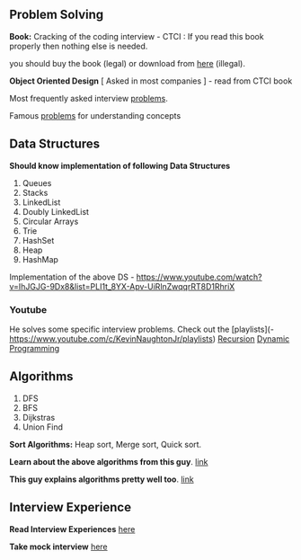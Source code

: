 ## Problem Solving 

**Book:** Cracking of the coding interview - CTCI : If you read this book properly then nothing else is needed.

you should buy the book (legal) or download from [here](https://cin.ufpe.br/~fbma/Crack/Cracking%20the%20Coding%20Interview%20189%20Programming%20Questions%20and%20Solutions.pdf)  (illegal).

**Object Oriented Design** [ Asked in most companies ] - read from CTCI book

Most frequently asked interview [problems](https://leetcode.com/problemset/top-interview-questions/).

Famous [problems]( https://leetcode.com/problemset/top-100-liked-questions/) for understanding concepts

	
## Data Structures
	
**Should know implementation of following Data Structures**
1. Queues
2. Stacks
3. LinkedList
4. Doubly LinkedList
5. Circular Arrays
6. Trie
7. HashSet
8. Heap
9. HashMap

Implementation of the above DS - https://www.youtube.com/watch?v=IhJGJG-9Dx8&list=PLI1t_8YX-Apv-UiRlnZwqqrRT8D1RhriX

### Youtube
He solves some specific interview problems. Check out the [playlists](- https://www.youtube.com/c/KevinNaughtonJr/playlists)
[Recursion](https://www.youtube.com/watch?v=ngCos392W4w)
[Dynamic Programming](https://www.youtube.com/watch?v=aPQY__2H3tE)

## Algorithms 
1. DFS
2. BFS
3. Dijkstras
4. Union Find
	
**Sort Algorithms:** Heap sort, Merge sort, Quick sort.

**Learn about the above algorithms from this guy**. [link](https://www.youtube.com/c/Reducible/videos)

**This guy explains algorithms pretty well too**. [link](https://www.youtube.com/watch?v=0IAPZzGSbME&list=PLDN4rrl48XKpZkf03iYFl-O29szjTrs_O)

## Interview Experience

**Read Interview Experiences** [here](https://leetcode.com/discuss/interview-experience?currentPage=1&orderBy=hot&query=)

**Take mock interview** [here](https://leetcode.com/interview/)
